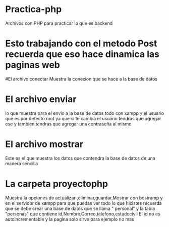# Practica-php
Archivos con PHP para practicar lo que es backend

# Esto trabajando con el metodo Post recuerda que eso hace dinamica las paginas web

#El archivo conectar 
Muestra la conexion que se hace a la base de datos

# El archivo enviar
lo que muestra para el envio a la base de datos todo con xampp y el usuario que es por defecto root ya que si te cambia el usuario 
tendras que agregar ese y tambien tendras que agregar una contraseña al mismo

# El archivo mostrar
Este es el que muestra los datos que contendra la base de datos de una manera sencilla

# La carpeta proyectophp 
Muestra la opciones de actualizar ,eliminar,guardar,Mostrar con bostramp y en el servidor de xampp para que puedas ver todo lo que hicistes
recuerda que se debe crear una base de datos que se llama " personal" y la tabla "personas" que contiene id,Nombre,Correo,telefono,estadocivil
El id no es autoincrementable y la pagina solo sirve para ejemplo no mas 
